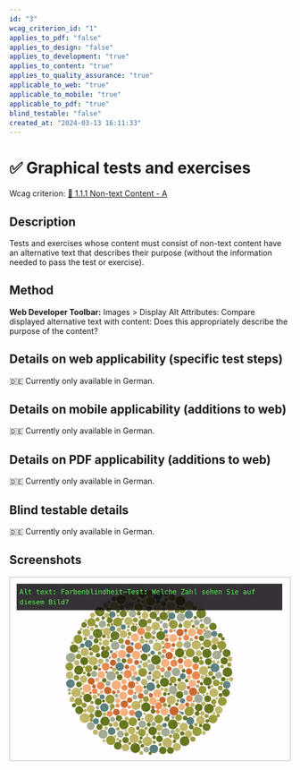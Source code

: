 ```yaml
---
id: "3"
wcag_criterion_id: "1"
applies_to_pdf: "false"
applies_to_design: "false"
applies_to_development: "true"
applies_to_content: "true"
applies_to_quality_assurance: "true"
applicable_to_web: "true"
applicable_to_mobile: "true"
applicable_to_pdf: "true"
blind_testable: "false"
created_at: "2024-03-13 16:11:33"
---
```


# ✅ Graphical tests and exercises

Wcag criterion: [📜 1.1.1 Non-text Content - A](..)

## Description

Tests and exercises whose content must consist of non-text content have an alternative text that describes their purpose (without the information needed to pass the test or exercise).

## Method

**Web Developer Toolbar:** Images > Display Alt Attributes: Compare displayed alternative text with content: Does this appropriately describe the purpose of the content?

## Details on web applicability (specific test steps)

🇩🇪 Currently only available in German.

## Details on mobile applicability (additions to web)

🇩🇪 Currently only available in German.

## Details on PDF applicability (additions to web)

🇩🇪 Currently only available in German.

## Blind testable details

🇩🇪 Currently only available in German.

## Screenshots

![Farbenblindheit-Test](images/farbenblindheit-test.png)